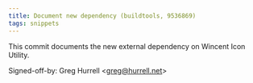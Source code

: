 ```yaml
---
title: Document new dependency (buildtools, 9536869)
tags: snippets
---
```


This commit documents the new external dependency on Wincent Icon Utility.

Signed-off-by: Greg Hurrell &lt;greg@hurrell.net&gt;

